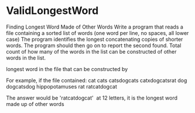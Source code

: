 # ValidLongestWord
Finding Longest Word Made of Other Words
Write a program that reads a file containing a sorted list of words (one word per line, no
spaces, all lower case)
The program identifies the longest concatenating copies of shorter words.
The program should then go on to report the second found.
Total count of how many of the words in the list can be constructed of other words in the list.

longest word in the file that can be constructed by

For example, if the file contained:
cat
cats
catsdogcats
catxdogcatsrat
dog
dogcatsdog
hippopotamuses
rat
ratcatdogcat

The answer would be 'ratcatdogcat' ­ at 12 letters, it is the longest word made up of other words
